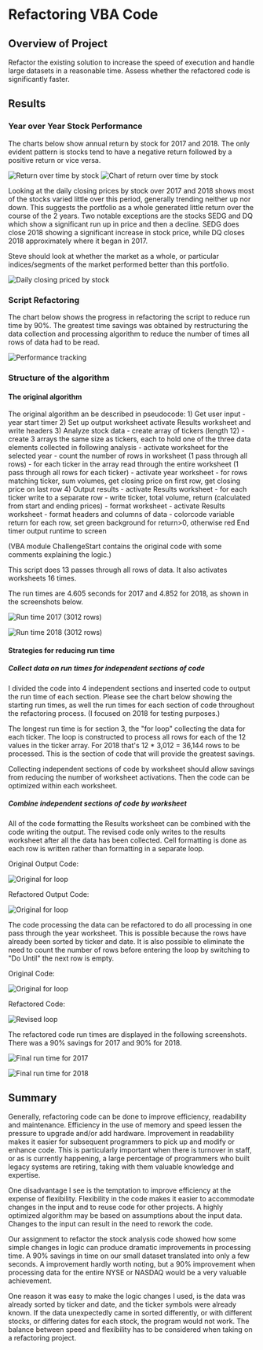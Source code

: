 # Refactoring VBA Code
## Overview of Project

Refactor the existing solution to increase the speed of execution and handle large datasets in a reasonable time. Assess whether the refactored code is significantly faster.

## Results

### Year over Year Stock Performance

The charts below show annual return by stock for 2017 and 2018. The only evident pattern is stocks tend to have a negative return followed by a positive return or vice versa. 

![Return over time by stock](Resources/Return_over_time_by_stock.PNG) ![Chart of return over time by stock](Resources/chart_return_over_time_by_stock.PNG)

Looking at the daily closing prices by stock over 2017 and 2018 shows most of the stocks varied little over this period, generally trending neither up nor down. This suggests the portfolio as a whole generated little return over the course of the 2 years. Two notable exceptions are the stocks SEDG and DQ which show a significant run up in price and then a decline. SEDG does close 2018 showing a significant increase in stock price, while DQ closes 2018 approximately where it began in 2017.

Steve should look at whether the market as a whole, or particular indices/segments of the market performed better than this portfolio.

![Daily closing priced by stock](Resources/chart_daily_closing_prices_by_stock.PNG)

### Script Refactoring
The chart below shows the progress in refactoring the script to reduce run time by 90%. The greatest time savings was obtained by restructuring the data collection and processing algorithm to reduce the number of times all rows of data had to be read.

![Performance tracking](Resources/track-performance.PNG)

### Structure of the algorithm

#### The original algorithm

The original algorithm an be described in pseudocode:
    1) Get user input - year
        start timer
    2) Set up output worksheet
        activate Results worksheet and write headers
    3) Analyze stock data
        - create array of tickers (length 12)
        - create 3 arrays the same size as tickers, each to hold one of the three
          data elements collected in following analysis 
        - activate worksheet for the selected year
        - count the number of rows in worksheet (1 pass through all rows)
        - for each ticker in the array read through the entire worksheet (1 pass
          through all rows for each ticker)
            - activate year worksheet
            - for rows matching ticker, sum volumes, get closing price on first row,
              get closing price on last row
    4) Output results
        - activate Results worksheet
        - for each ticker write to a separate row
            - write ticker, total volume, return (calculated from start and ending
              prices)
        - format worksheet
            - activate Results worksheet
            - format headers and columns of data
            - colorcode variable return
                for each row, set green background for return>0, otherwise red
    End timer
    output runtime to screen
                     
(VBA module ChallengeStart contains the original code with some comments explaining the logic.)

This script does 13 passes through all rows of data. It also activates worksheets 16 times. 

The run times are 4.605 seconds for 2017 and 4.852 for 2018, as shown in the screenshots below. 

![Run time 2017](Resources/2017-Start.png) (3012 rows)

![Run time 2018](Resources/2018-Start.png) (3012 rows)

#### Strategies for reducing run time

##### Collect data on run times for independent sections of code

I divided the code into 4 independent sections and inserted code to output the run time of each section. Please see the chart below showing the starting run times, as well the run times for each section of code throughout the refactoring process. (I focused on 2018 for testing purposes.) 

The longest run time is for section 3, the "for loop" collecting the data for each ticker. The loop is constructed to process all rows for each of the 12 values in the ticker array. For 2018 that's 12 * 3,012 = 36,144 rows to be processed. This is the section of code that will provide the greatest savings.

Collecting independent sections of code by worksheet should allow savings from reducing the number of worksheet activations. Then the code can be optimized within each worksheet.

##### Combine independent sections of code by worksheet
All of the code formatting the Results worksheet can be combined with the code writing the output. The revised code only writes to the results worksheet after all the data has been collected. Cell formatting is done as each row is written rather than formatting in a separate loop. 

Original Output Code:

![Original for loop](Resources/original-output-code.PNG)

Refactored Output Code:

![Original for loop](Resources/combining_writing_formatting.PNG)

The code processing the data can be refactored to do all processing in one pass through the year worksheet. This is possible because the rows have already been sorted by ticker and date. It is also possible to eliminate the need to count the number of rows before entering the loop by switching to "Do Until" the next row is empty. 

Original Code:

![Original for loop](Resources/original_for_loop.PNG)

Refactored Code:

![Revised loop](Resources/refactored_loop.PNG)

The refactored code run times are displayed in the following screenshots. There was a 90% savings for 2017 and 90% for 2018.

![Final run time for 2017](Resources/final-time-2017.PNG)

![Final run time for 2018](Resources/final-time-2018.PNG)

## Summary

Generally, refactoring code can be done to improve efficiency, readability and maintenance. Efficiency in the use of memory and speed lessen the pressure to upgrade and/or add hardware. Improvement in readability makes it easier for subsequent programmers to pick up and modify or enhance code. This is particularly important when there is turnover in staff, or as is currently happening, a large percentage of programmers who built legacy systems are retiring, taking with them valuable knowledge and expertise. 

One disadvantage I see is the temptation to improve efficiency at the expense of flexibility. Flexibility in the code makes it easier to accommodate changes in the input and to reuse code for other projects. A highly optimized algorithm may be based on assumptions about the input data. Changes to the input can result in the need to rework the code.

Our assignment to refactor the stock analysis code showed how some simple changes in logic can produce dramatic improvements in processing time. A 90% savings in time on our small dataset translated into only a few seconds. A improvement hardly worth noting, but a 90% improvement when processing data for the entire NYSE or NASDAQ would be a very valuable achievement.

One reason it was easy to make the logic changes I used, is the data was already sorted by ticker and date, and the ticker symbols were already known. If the data unexpectedly came in sorted differently, or with different stocks, or differing dates for each stock, the program would not work. The balance between speed and flexibility has to be considered when taking on a refactoring project.
